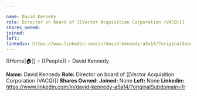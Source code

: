 ```yaml
---

name: David Kennedy
role: Director on board of [[Vector Acquisition Corporation (VACQ)]]
shares_owned: 
joined: 
left: 
linkedin: https://www.linkedin.com/in/david-kennedy-a5a14/?originalSubdomain=fr
---
```

[[Home|🏠]] <span style="color: LightSlateGray">></span> [[People]] <span style="color: LightSlateGray">></span> David Kennedy

**Name:** David Kennedy
**Role:** Director on board of [[Vector Acquisition Corporation (VACQ)]]
**Shares Owned:** 
**Joined:** None
**Left:** None
**Linkedin:** https://www.linkedin.com/in/david-kennedy-a5a14/?originalSubdomain=fr

